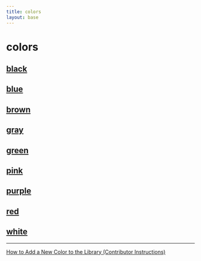 ```yaml
---
title: colors
layout: base
---
```


# colors

## [black](./black/black-colors.md)

## [blue](./blue/blue-colors.md)

## [brown](./brown/brown-colors.md)

## [gray](./gray/gray-colors.md)

## [green](./green/green-colors-by-luminance.md)

## [pink](./pink/pink-colors.md)

## [purple](./purple/purple-colors.md)

## [red](./red/red-colors-by-luminance.md)

## [white](./white/white-colors.md)

----

[How to Add a New Color to the Library (Contributor Instructions)](./add-new-color.md)

